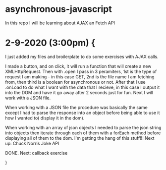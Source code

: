 # asynchronous-javascript
In this repo I will be learning about AJAX an Fetch API

# 2-9-2020 (3:00pm) {
  I just added my files and broilerplate to do some exercises with AJAX calls.

  I made a button, and on click, it will run a function that will create a new XMLHttpRequest. Then with .open I pass in 3 peramiters, 1st is the type of request I am making - in this case GET, 2nd is the file name I am fetching from, then third is a boolean for asynchronous or not.
  After that I use .onLoad to do what I want with the data that I recieve, in this case I output it into the DOM and have it go away after 2 seconds just for fun. Next I will work with a JSON file.

  When working with a JSON file the procedure was basically the same except I had to parse the response into an object before being able to use it how I wanted to( display it in the dom). 

  When working with an array of json objects I needed to parse the json string into objects then iterate through each of them with a forEach method before displaying all of them to the dom. I'm getting the hang of this stuff!!! Next up: Chuck Norris Joke API

  DONE. Next: callback exercise

  
} 